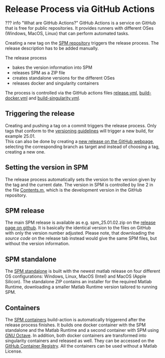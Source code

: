 # Release Process via GitHub Actions

??? info "What are GitHub Actions?"
    GitHub Actions is a service on GitHub that is free for public repositories. It provides runners with different OSes (Windows, MacOS, Linux) that can perform automated tasks.

Creating a new tag on the [SPM repository](https://github.com/spm/spm) triggers the release process. The release description has to be added manually.

The release process

- bakes the version information into SPM
- releases SPM as a ZIP file
- creates standalone versions for the different OSes
- releases docker and singularity containers

The process is controlled via the GitHub actions files [release.yml](https://github.com/spm/spm/blob/main/.github/workflows/release.yml), [build-docker.yml](https://github.com/spm/spm-docker/blob/main/.github/workflows/build-docker.yml) and [build-singularity.yml](https://github.com/spm/spm-docker/blob/main/.github/workflows/build-singularity.yml).

## Triggering the release

Creating and pushing a tag on a commit triggers the release process. Only tags that conform to the [versioning guidelines](versioning.md) will trigger a new build, for example 25.01.  
This can also be done by creating a [new release on the GitHub webpage](https://github.com/spm/spm/releases/new), selecting the corresponding branch as target and instead of choosing a tag, creating a new one.  

## Setting the version in SPM

The release process automatically sets the version to the version given by the tag and the current date. The version in SPM is controlled by line 2 in the file [Contents.m](https://github.com/spm/spm/blob/main/Contents.m), which is the development version in the GitHub repository.

## SPM release

The main SPM release is available as e.g. spm_25.01.02.zip on the [release page on github](https://github.com/spm/spm/releases). It is basically the identical version to the files on GitHub with only the version number adjusted. Please note, that downloading the *source code* on the release tab instead would give the same SPM files, but without the version information.

## SPM standalone

The [SPM standalone](../installation/standalone.md) is built with the newest matlab release on four different OS configurations: Windows, Linux, MacOS (Intel) and MacOS (Apple Silicon). The standalone ZIP contains an installer for the required Matlab Runtime, downloading a smaller Matlab Runtime version tailored to running SPM.

## Containers

The [SPM containers](../installation/containers.md) build-action is automatically triggerend after the release process finishes. It builds one docker container with the SPM standalone and the Matlab Runtime and a second container with SPM using [GNU Octave](https://octave.org/). In addition, both docker containers are transformed into singularity containers and released as well. They can be accessed on the [GitHub Container Registry](https://github.com/spm/spm-docker/pkgs/container/spm-docker). All the containers can be used without a Matlab License.
